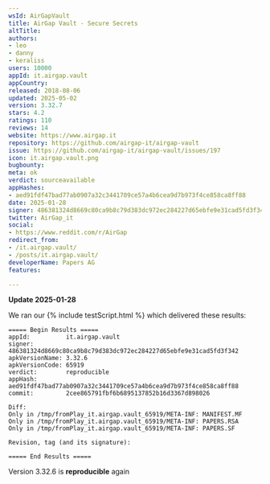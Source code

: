 ```yaml
---
wsId: AirGapVault
title: AirGap Vault - Secure Secrets
altTitle: 
authors:
- leo
- danny
- keraliss
users: 10000
appId: it.airgap.vault
appCountry: 
released: 2018-08-06
updated: 2025-05-02
version: 3.32.7
stars: 4.2
ratings: 110
reviews: 14
website: https://www.airgap.it
repository: https://github.com/airgap-it/airgap-vault
issue: https://github.com/airgap-it/airgap-vault/issues/197
icon: it.airgap.vault.png
bugbounty: 
meta: ok
verdict: sourceavailable
appHashes:
- aed91fdf47bad77ab0907a32c3441709ce57a4b6cea9d7b973f4ce858ca8ff88
date: 2025-01-28
signer: 486381324d8669c80ca9b8c79d383dc972ec284227d65ebfe9e31cad5fd3f342
twitter: AirGap_it
social:
- https://www.reddit.com/r/AirGap
redirect_from:
- /it.airgap.vault/
- /posts/it.airgap.vault/
developerName: Papers AG
features: 

---
```


**Update 2025-01-28** 

We ran our {% include testScript.html %} which delivered these results:

```
===== Begin Results =====
appId:          it.airgap.vault
signer:         486381324d8669c80ca9b8c79d383dc972ec284227d65ebfe9e31cad5fd3f342
apkVersionName: 3.32.6
apkVersionCode: 65919
verdict:        reproducible
appHash:        aed91fdf47bad77ab0907a32c3441709ce57a4b6cea9d7b973f4ce858ca8ff88
commit:         2cee865791fbf6b6895137852b16d3367d898026

Diff:
Only in /tmp/fromPlay_it.airgap.vault_65919/META-INF: MANIFEST.MF
Only in /tmp/fromPlay_it.airgap.vault_65919/META-INF: PAPERS.RSA
Only in /tmp/fromPlay_it.airgap.vault_65919/META-INF: PAPERS.SF

Revision, tag (and its signature):

===== End Results =====

```

Version 3.32.6 is **reproducible** again

